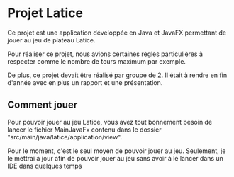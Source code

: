 
# Projet Latice

Ce projet est une application développée en Java et JavaFX permettant de jouer au jeu de plateau Latice.

Pour réaliser ce projet, nous avions certaines règles particulières à respecter comme le nombre de tours maximum par exemple.

De plus, ce projet devait être réalisé par groupe de 2. Il était à rendre en fin d'année avec en plus un rapport et une présentation.


## Comment jouer

Pour pouvoir jouer au jeu Latice, vous avez tout bonnement besoin de lancer le fichier MainJavaFx contenu dans le dossier "src/main/java/latice/application/view".

Pour le moment, c'est le seul moyen de pouvoir jouer au jeu. Seulement, je le mettrai à jour afin de pouvoir jouer au jeu sans avoir à le lancer dans un IDE dans quelques temps